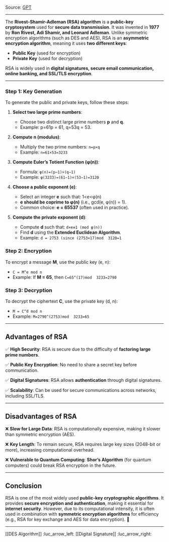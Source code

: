 Source: [GPT](https://chatgpt.com/c/67c585b6-e260-8009-bae0-30b0ea684d33)

---

The **Rivest-Shamir-Adleman (RSA) algorithm** is a **public-key cryptosystem** used for **secure data transmission**. It was invented in **1977** by **Ron Rivest, Adi Shamir, and Leonard Adleman**. Unlike symmetric encryption algorithms (such as DES and AES), RSA is an **asymmetric encryption algorithm**, meaning it uses **two different keys**:

- **Public Key** (used for encryption)
- **Private Key** (used for decryption)

RSA is widely used in **digital signatures, secure email communication, online banking, and SSL/TLS encryption**.

---

### **Step 1: Key Generation**

To generate the public and private keys, follow these steps:

1. **Select two large prime numbers**:
    
    - Choose two distinct large prime numbers **p** and **q**.
    - Example: p=61p = 61, q=53q = 53.
2. **Compute n (modulus)**:
    
    - Multiply the two prime numbers: `n=p×q`
    - Example: `n=61×53=3233`
3. **Compute Euler’s Totient Function (φ(n))**:
    
    - Formula: `φ(n)=(p−1)×(q−1)`
    - Example: `φ(3233)=(61−1)×(53−1)=3120`
4. **Choose a public exponent (e)**:
    
    - Select an integer **e** such that: 1<e<φ(n)
    - **e should be coprime to φ(n)** (i.e., gcd(e, φ(n)) = 1).
    - Common choice: **e = 65537** (often used in practice).
5. **Compute the private exponent (d)**:
    
	- Compute **d** such that: `d×e≡1 (mod φ(n))`
    - Find **d** using the **Extended Euclidean Algorithm**.
    - Example: `d = 2753 (since (2753×17)mod  3120=1`

### **Step 2: Encryption**

To encrypt a message **M**, use the public key (e, n):

- `C = M^e mod n`
- Example: If **M = 65**, then `C=65^(17)mod  3233=2790`

### **Step 3: Decryption**

To decrypt the ciphertext **C**, use the private key (d, n):

- `M = C^d mod n`
- Example: `M=2790^(2753)mod  3233=65`

---

## **Advantages of RSA**

✅ **High Security**: RSA is secure due to the difficulty of **factoring large prime numbers**.

✅ **Public Key Encryption**: No need to share a secret key before communication.

✅ **Digital Signatures**: RSA allows **authentication** through digital signatures.

✅ **Scalability**: Can be used for secure communications across networks, including SSL/TLS.

---

## **Disadvantages of RSA**

❌ **Slow for Large Data**: RSA is computationally expensive, making it slower than symmetric encryption (AES).

❌ **Key Length**: To remain secure, RSA requires large key sizes (2048-bit or more), increasing computational overhead.

❌ **Vulnerable to Quantum Computing**: **Shor’s Algorithm** (for quantum computers) could break RSA encryption in the future.

---

## **Conclusion**

RSA is one of the most widely used **public-key cryptographic algorithms**. It provides **secure encryption and authentication**, making it essential for **internet security**. However, due to its computational intensity, it is often used in combination with **symmetric encryption algorithms** for efficiency (e.g., RSA for key exchange and AES for data encryption). 🚀

---
[[DES Algorithm]] :luc_arrow_left:
[[Digital Signature]] :luc_arrow_right:
